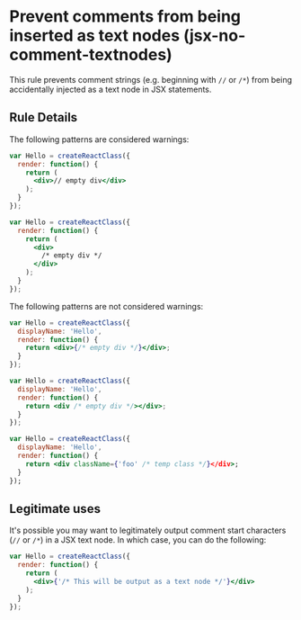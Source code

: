 # Prevent comments from being inserted as text nodes (jsx-no-comment-textnodes)

This rule prevents comment strings (e.g. beginning with `//` or `/*`) from being accidentally
injected as a text node in JSX statements.

## Rule Details

The following patterns are considered warnings:

```jsx
var Hello = createReactClass({
  render: function() {
    return (
      <div>// empty div</div>
    );
  }
});

var Hello = createReactClass({
  render: function() {
    return (
      <div>
        /* empty div */
      </div>
    );
  }
});
```

The following patterns are not considered warnings:

```jsx
var Hello = createReactClass({
  displayName: 'Hello',
  render: function() {
    return <div>{/* empty div */}</div>;
  }
});

var Hello = createReactClass({
  displayName: 'Hello',
  render: function() {
    return <div /* empty div */></div>;
  }
});

var Hello = createReactClass({
  displayName: 'Hello',
  render: function() {
    return <div className={'foo' /* temp class */}</div>;
  }
});
```

## Legitimate uses

It's possible you may want to legitimately output comment start characters (`//` or `/*`)
in a JSX text node. In which case, you can do the following:

```jsx
var Hello = createReactClass({
  render: function() {
    return (
      <div>{'/* This will be output as a text node */'}</div>
    );
  }
});
```

